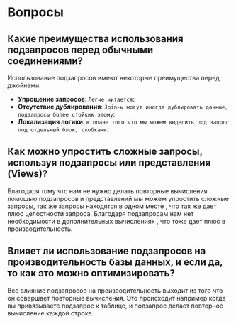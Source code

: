 # Вопросы

## Какие преимущества использования подзапросов перед обычными соединениями?

Использование подзапросов имеют некоторые преимущества перед джойнами: 

- **Упрощение запросов**: `Легче читается`:
- **Отсутствие дублирования**: `Join-ы могут иногда дублировать данные, подзапросы более стойкик этому`:
- **Локализация логики**: `в плане того что мы можем выделить под запрос под отдельный блок, скобками`:

## Как можно упростить сложные запросы, используя подзапросы или представления (Views)?

Благодаря тому что нам не нужно делать повторные вычисления помощью подзапросов и представлений
мы можем упростить сложные запросы, так же запросы находятся в одном месте , что так же дает плюс
целостности запроса. Благодаря подзапросам нам нет необходимости в дополнительных вычислениях ,
что тоже дает плюс в производительность.

## Влияет ли использование подзапросов на производительность базы данных, и если да, то как это можно оптимизировать?
Все влияние подзапросов на производительность выходит из того что он совершает повторные вычисления.
Это происходит например когда вы привязываете подзапрос к таблице, и подзапрос делает повторное 
вычисление каждой строке.  